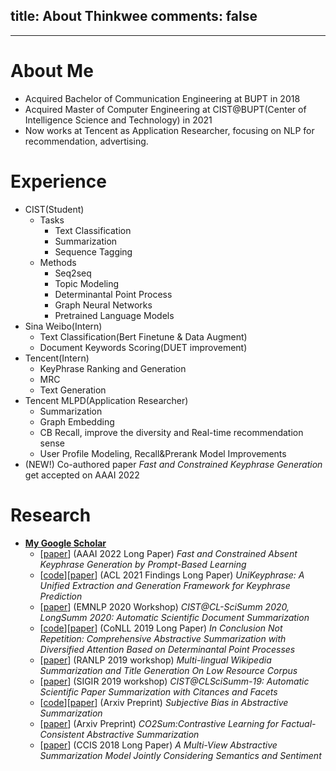 ﻿title: About Thinkwee
comments: false
---
***

# About Me
-	Acquired Bachelor of Communication Engineering at BUPT in 2018
-	Acquired Master of Computer Engineering at CIST@BUPT(Center of Intelligence Science and Technology) in 2021
-	Now works at Tencent as Application Researcher, focusing on NLP for recommendation, advertising.

# Experience
-	CIST(Student)
	-	Tasks
		-	Text Classification
		-	Summarization
		-	Sequence Tagging
	-	Methods
		-	Seq2seq
		-	Topic Modeling
		-	Determinantal Point Process
		-	Graph Neural Networks
		-	Pretrained Language Models
-	Sina Weibo(Intern)
	-	Text Classification(Bert Finetune & Data Augment)
	-	Document Keywords Scoring(DUET improvement)
-	Tencent(Intern)
	-	KeyPhrase Ranking and Generation
	-	MRC
	-	Text Generation
-	Tencent MLPD(Application Researcher)
	-	Summarization
	-	Graph Embedding
	-	CB Recall, improve the diversity and Real-time recommendation sense
	-	User Profile Modeling, Recall&Prerank Model Improvements
-	(NEW!) Co-authored paper *Fast and Constrained Keyphrase Generation* get accepted on AAAI 2022

# Research
-	[**My Google Scholar**](https://scholar.google.com/citations?view_op=list_works&hl=en&user=QvW2leIAAAAJ)
	-	[[paper](https://www.aaai.org/AAAI22Papers/AAAI-4989.WuH.pdf)] (AAAI 2022 Long Paper) *Fast and Constrained Absent Keyphrase Generation by Prompt-Based Learning*
	-	[[code](https://github.com/thinkwee/UniKeyphrase)][[paper](https://arxiv.org/pdf/2106.04847.pdf)] (ACL 2021 Findings Long Paper) *UniKeyphrase: A Unified Extraction and Generation Framework for Keyphrase Prediction*
	-	[[paper](https://www.aclweb.org/anthology/2020.sdp-1.25.pdf)] (EMNLP 2020 Workshop) *CIST@CL-SciSumm 2020, LongSumm 2020: Automatic Scientific Document Summarization*
	-	[[code](https://github.com/thinkwee/DPP_CNN_Summarization)][[paper](https://www.aclweb.org/anthology/K19-1077/)] (CoNLL 2019 Long Paper) *In Conclusion Not Repetition: Comprehensive Abstractive Summarization with Diversified Attention Based on Determinantal Point Processes*
	-	[[paper](https://www.aclweb.org/anthology/W19-8904.pdf)] (RANLP 2019 workshop) *Multi-lingual Wikipedia Summarization and Title Generation On Low Resource Corpus*
	-	[[paper](http://ceur-ws.org/Vol-2414/paper20.pdf)] (SIGIR 2019 workshop) *CIST@CLSciSumm-19: Automatic Scientific Paper Summarization with Citances and Facets*
	-	[[code](https://github.com/thinkwee/SubjectiveBiasABS)][[paper](https://arxiv.org/pdf/2106.10084.pdf)] (Arxiv Preprint) *Subjective Bias in Abstractive Summarization*
	-	[[paper](https://arxiv.org/pdf/2112.01147.pdf)] (Arxiv Preprint) *CO2Sum:Contrastive Learning for Factual-Consistent Abstractive Summarization*
	-	[[paper](https://www.researchgate.net/publication/332432404_A_Multi-View_Abstractive_Summarization_Model_Jointly_Considering_Semantics_and_Sentiment)] (CCIS 2018 Long Paper) *A Multi-View Abstractive Summarization Model Jointly Considering Semantics and Sentiment*
